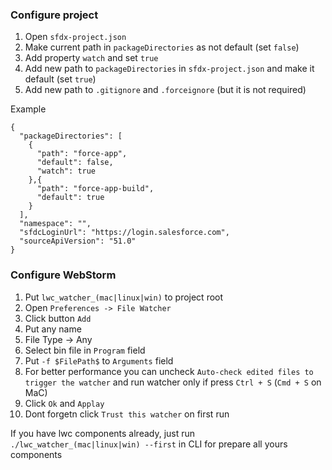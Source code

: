 ### Configure project
1. Open `sfdx-project.json`
2. Make current path in `packageDirectories` as not default (set `false`)
3. Add property `watch` and set `true`
4. Add new path to `packageDirectories` in `sfdx-project.json` and make it default (set `true`)
5. Add new path to `.gitignore` and `.forceignore` (but it is not required)

Example

```
{
  "packageDirectories": [
    {
      "path": "force-app",
      "default": false,
      "watch": true
    },{
      "path": "force-app-build",
      "default": true
    }
  ],
  "namespace": "",
  "sfdcLoginUrl": "https://login.salesforce.com",
  "sourceApiVersion": "51.0"
}
```

### Configure WebStorm
1. Put `lwc_watcher_(mac|linux|win)` to project root
2. Open `Preferences -> File Watcher`
3. Click button `Add`
4. Put any name
5. File Type -> Any
6. Select bin file in `Program` field
7. Put `-f $FilePath$` to `Arguments` field
8. For better performance you can uncheck `Auto-check edited files to trigger the watcher` and run watcher only if press `Ctrl + S` (`Cmd + S` on MaC)
9. Click `Ok` and `Applay`
10. Dont forgetn click `Trust this watcher` on first run

If you have lwc components already, just run `./lwc_watcher_(mac|linux|win) --first` in CLI for prepare all yours components
